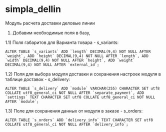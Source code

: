 # simpla_dellin
Модуль расчета доставки деловые линии

1) Добавим необходимые поля в базу,

1.1) Поля габаритов для Варианта товара - s_variants:

    ALTER TABLE `s_variants` ADD `length` DECIMAL(9,4) NOT NULL AFTER `weight`, ADD `height` DECIMAL(9,4) NOT NULL AFTER `length`, ADD `width` DECIMAL(9,4) NOT NULL AFTER `height`, ADD `weight` DECIMAL(9,4) NOT NULL AFTER `external_id`;

1.2) Поля для выбора модуля доставки и сохранения настроек модуля в таблице доставок - s_delivery:

    ALTER TABLE `s_delivery` ADD `module` VARCHAR(255) CHARACTER SET utf8 COLLATE utf8_general_ci NOT NULL AFTER `separate_payment`, ADD `settings` TEXT CHARACTER SET utf8 COLLATE utf8_general_ci NOT NULL AFTER `module`;

1.3) Поле для сохранения данных от модуля в заказе - s_orders:

    ALTER TABLE `s_orders` ADD `delivery_info` TEXT CHARACTER SET utf8 COLLATE utf8_general_ci NOT NULL AFTER `delivery_info`;
